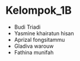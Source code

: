 # Kelompok_1B
- Budi Triadi
- Yasmine khairatun hisan
- Aprizal fongsitammu
- Gladiva warouw
- Fathina munifah

